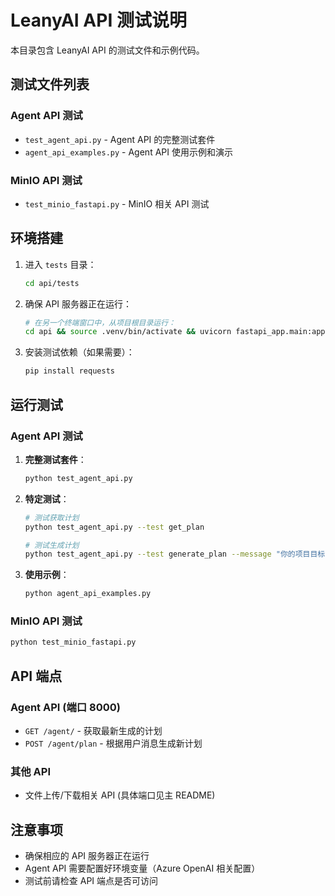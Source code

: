 # LeanyAI API 测试说明

本目录包含 LeanyAI API 的测试文件和示例代码。

## 测试文件列表

### Agent API 测试
- `test_agent_api.py` - Agent API 的完整测试套件
- `agent_api_examples.py` - Agent API 使用示例和演示

### MinIO API 测试  
- `test_minio_fastapi.py` - MinIO 相关 API 测试

## 环境搭建

1. 进入 `tests` 目录：
   ```bash
   cd api/tests
   ```

2. 确保 API 服务器正在运行：
   ```bash
   # 在另一个终端窗口中，从项目根目录运行：
   cd api && source .venv/bin/activate && uvicorn fastapi_app.main:app --reload
   ```

3. 安装测试依赖（如果需要）：
   ```bash
   pip install requests
   ```

## 运行测试

### Agent API 测试

1. **完整测试套件**：
   ```bash
   python test_agent_api.py
   ```

2. **特定测试**：
   ```bash
   # 测试获取计划
   python test_agent_api.py --test get_plan
   
   # 测试生成计划
   python test_agent_api.py --test generate_plan --message "你的项目目标"
   ```

3. **使用示例**：
   ```bash
   python agent_api_examples.py
   ```

### MinIO API 测试

```bash
python test_minio_fastapi.py
```

## API 端点

### Agent API (端口 8000)
- `GET /agent/` - 获取最新生成的计划
- `POST /agent/plan` - 根据用户消息生成新计划

### 其他 API
- 文件上传/下载相关 API (具体端口见主 README)

## 注意事项

- 确保相应的 API 服务器正在运行
- Agent API 需要配置好环境变量（Azure OpenAI 相关配置）
- 测试前请检查 API 端点是否可访问